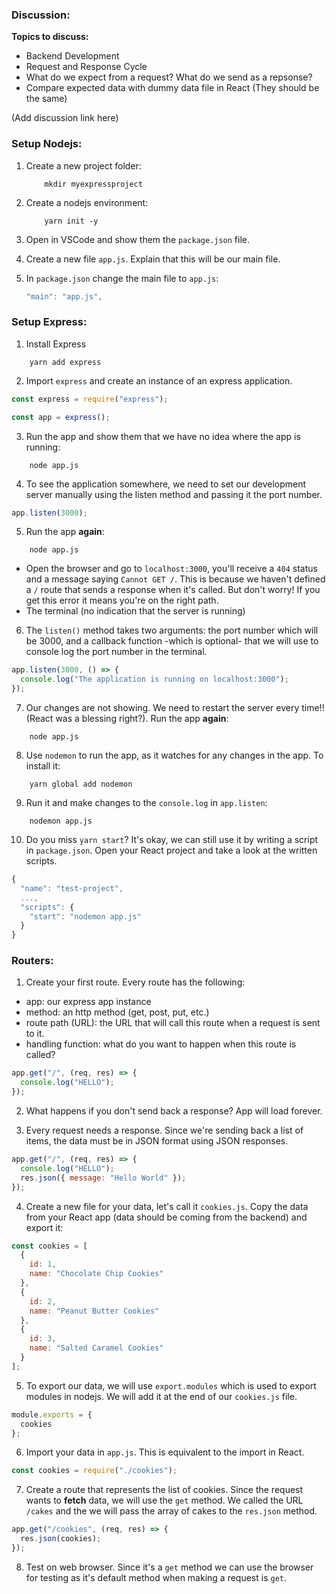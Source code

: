 ### Discussion:


**Topics to discuss:**
- Backend Development
- Request and Response Cycle
- What do we expect from a request? What do we send as a repsonse?
- Compare expected data with dummy data file in React (They should be the same)

(Add discussion link here)

### Setup Nodejs:

1. Create a new project folder:

   ```shell
       mkdir myexpressproject
   ```

2. Create a nodejs environment:

   ```shell
       yarn init -y
   ```

3. Open in VSCode and show them the `package.json` file.

4. Create a new file `app.js`. Explain that this will be our main file.

5. In `package.json` change the main file to `app.js`:

   ```javascript
   "main": "app.js",
   ```

### Setup Express:

1. Install Express

```shell
    yarn add express
```

2. Import `express` and create an instance of an express application.

```javascript
const express = require("express");

const app = express();
```

3. Run the app and show them that we have no idea where the app is running:

```shell
    node app.js
```

4. To see the application somewhere, we need to set our development server manually using the listen method and passing it the port number.

```javascript
app.listen(3000);
```

5. Run the app **again**:

```shell
    node app.js
```

- Open the browser and go to `localhost:3000`, you'll receive a `404` status and a message saying `Cannot GET /`. This is because we haven't defined a `/` route that sends a response when it's called. But don't worry! If you get this error it means you're on the right path.
- The terminal (no indication that the server is running)

6. The `listen()` method takes two arguments: the port number which will be 3000, and a callback function -which is optional- that we will use to console log the port number in the terminal.

```javascript
app.listen(3000, () => {
  console.log("The application is running on localhost:3000");
});
```

7. Our changes are not showing. We need to restart the server every time!! (React was a blessing right?). Run the app **again**:

```shell
    node app.js
```

8. Use `nodemon` to run the app, as it watches for any changes in the app. To install it:

```shell
    yarn global add nodemon
```

9. Run it and make changes to the `console.log` in `app.listen`:

```shell
    nodemon app.js
```

10. Do you miss `yarn start`? It's okay, we can still use it by writing a script in `package.json`. Open your React project and take a look at the written scripts.

```javascript
{
  "name": "test-project",
  ...,
  "scripts": {
    "start": "nodemon app.js"
  }
}
```

### Routers:

1. Create your first route. Every route has the following:

- app: our express app instance
- method: an http method (get, post, put, etc.)
- route path (URL): the URL that will call this route when a request is sent to it.
- handling function: what do you want to happen when this route is called?

```javascript
app.get("/", (req, res) => {
  console.log("HELLO");
});
```

2. What happens if you don't send back a response? App will load forever.

3. Every request needs a response. Since we're sending back a list of items, the data must be in JSON format using JSON responses.

```javascript
app.get("/", (req, res) => {
  console.log("HELLO");
  res.json({ message: "Hello World" });
});
```

4. Create a new file for your data, let's call it `cookies.js`. Copy the data from your React app (data should be coming from the backend) and export it:

```javascript
const cookies = [
  {
    id: 1,
    name: "Chocolate Chip Cookies"
  },
  {
    id: 2,
    name: "Peanut Butter Cookies"
  },
  {
    id: 3,
    name: "Salted Caramel Cookies"
  }
];
```

5. To export our data, we will use `export.modules` which is used to export modules in nodejs. We will add it at the end of our `cookies.js` file.

```javascript
module.exports = {
  cookies
};
```

6. Import your data in `app.js`. This is equivalent to the import in React.

```javascript
const cookies = require("./cookies");
```

7. Create a route that represents the list of cookies. Since the request wants to **fetch** data, we will use the `get` method. We called the URL `/cakes` and the we will pass the array of cakes to the `res.json` method.

```javascript
app.get("/cookies", (req, res) => {
  res.json(cookies);
});
```

8. Test on web browser. Since it's a `get` method we can use the browser for testing as it's default method when making a request is `get`. 
